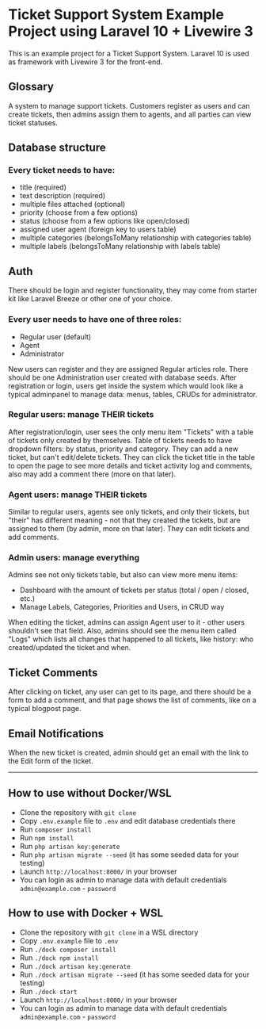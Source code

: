 # Ticket Support System Example Project using Laravel 10 + Livewire 3

This is an example project for a Ticket Support System.
Laravel 10 is used as framework with Livewire 3 for the front-end.


## Glossary

A system to manage support tickets. Customers register as users and can create tickets,
then admins assign them to agents, and all parties can view ticket statuses.

## Database structure

### Every ticket needs to have:
- title (required)
- text description (required)
- multiple files attached (optional)
- priority (choose from a few options)
- status (choose from a few options like open/closed)
- assigned user agent (foreign key to users table)
- multiple categories (belongsToMany relationship with categories table)
- multiple labels (belongsToMany relationship with labels table)

## Auth

There should be login and register functionality, they may come from starter kit like Laravel Breeze or other one of your choice.

### Every user needs to have one of three roles:
- Regular user (default)
- Agent
- Administrator

New users can register and they are assigned Regular articles role.
There should be one Administration user created with database seeds.
After registration or login, users get inside the system which would look like a typical adminpanel to manage data: menus, tables, CRUDs for administrator.

### Regular users: manage THEIR tickets

After registration/login, user sees the only menu item "Tickets" with a table of tickets only created by themselves.
Table of tickets needs to have dropdown filters: by status, priority and category.
They can add a new ticket, but can't edit/delete tickets.
They can click the ticket title in the table to open the page to see more details and ticket activity log and comments, also may add a comment there (more on that later).

### Agent users: manage THEIR tickets

Similar to regular users, agents see only tickets, and only their tickets, but "their" has different meaning - not that they created the tickets, but are assigned to them (by admin, more on that later).
They can edit tickets and add comments.

### Admin users: manage everything

Admins see not only tickets table, but also can view more menu items:
- Dashboard with the amount of tickets per status (total / open / closed, etc.)
- Manage Labels, Categories, Priorities and Users, in CRUD way

When editing the ticket, admins can assign Agent user to it - other users shouldn't see that field.
Also, admins should see the menu item called "Logs" which lists all changes that happened to all tickets, like history: who created/updated the ticket and when.

## Ticket Comments

After clicking on ticket, any user can get to its page, and there should be a form to add a comment, and that page shows the list of comments, like on a typical blogpost page.

## Email Notifications

When the new ticket is created, admin should get an email with the link to the Edit form of the ticket.

- - - - -

## How to use without Docker/WSL

- Clone the repository with `git clone`
- Copy `.env.example` file to `.env` and edit database credentials there
- Run `composer install`
- Run `npm install`
- Run `php artisan key:generate`
- Run `php artisan migrate --seed` (it has some seeded data for your testing)
- Launch `http://localhost:8000/` in your browser
- You can login as admin to manage data with default credentials `admin@example.com` - `password`

## How to use with Docker + WSL

- Clone the repository with `git clone` in a WSL directory
- Copy `.env.example` file to `.env`
- Run `./dock composer install`
- Run `./dock npm install`
- Run `./dock artisan key:generate`
- Run `./dock artisan migrate --seed` (it has some seeded data for your testing)
- Run `./dock start`
- Launch `http://localhost:8000/` in your browser
- You can login as admin to manage data with default credentials `admin@example.com` - `password`
